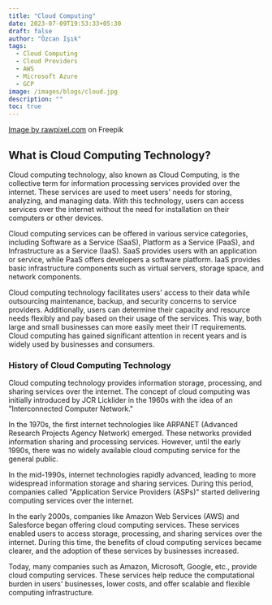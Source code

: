 ```yaml
---
title: "Cloud Computing"
date: 2023-07-09T19:53:33+05:30
draft: false
author: "Özcan Işık"
tags:
  - Cloud Computing
  - Cloud Providers
  - AWS
  - Microsoft Azure
  - GCP
image: /images/blogs/cloud.jpg
description: ""
toc: true
---
```


<a href="https://www.freepik.com/free-vector/pink-neon-cloud-icon-digital-networking-system_16406245.htm">Image by rawpixel.com</a> on Freepik

## What is Cloud Computing Technology?

Cloud computing technology, also known as Cloud Computing, is the collective term for information processing services provided over the internet. These services are used to meet users' needs for storing, analyzing, and managing data. With this technology, users can access services over the internet without the need for installation on their computers or other devices.

Cloud computing services can be offered in various service categories, including Software as a Service (SaaS), Platform as a Service (PaaS), and Infrastructure as a Service (IaaS). SaaS provides users with an application or service, while PaaS offers developers a software platform. IaaS provides basic infrastructure components such as virtual servers, storage space, and network components.

Cloud computing technology facilitates users' access to their data while outsourcing maintenance, backup, and security concerns to service providers. Additionally, users can determine their capacity and resource needs flexibly and pay based on their usage of the services. This way, both large and small businesses can more easily meet their IT requirements. Cloud computing has gained significant attention in recent years and is widely used by businesses and consumers.

### History of Cloud Computing Technology

Cloud computing technology provides information storage, processing, and sharing services over the internet. The concept of cloud computing was initially introduced by JCR Licklider in the 1960s with the idea of an "Interconnected Computer Network."

In the 1970s, the first internet technologies like ARPANET (Advanced Research Projects Agency Network) emerged. These networks provided information sharing and processing services. However, until the early 1990s, there was no widely available cloud computing service for the general public.

In the mid-1990s, internet technologies rapidly advanced, leading to more widespread information storage and sharing services. During this period, companies called "Application Service Providers (ASPs)" started delivering computing services over the internet.

In the early 2000s, companies like Amazon Web Services (AWS) and Salesforce began offering cloud computing services. These services enabled users to access storage, processing, and sharing services over the internet. During this time, the benefits of cloud computing services became clearer, and the adoption of these services by businesses increased.

Today, many companies such as Amazon, Microsoft, Google, etc., provide cloud computing services. These services help reduce the computational burden in users' businesses, lower costs, and offer scalable and flexible computing infrastructure.


